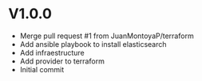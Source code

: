 # V1.0.0
- Merge pull request #1 from JuanMontoyaP/terraform
- Add ansible playbook to install elasticsearch
- Add infraestructure
- Add provider to terraform
- Initial commit
